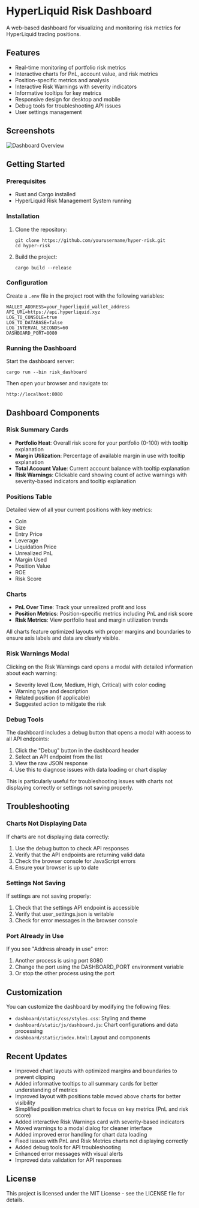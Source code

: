 # HyperLiquid Risk Dashboard

A web-based dashboard for visualizing and monitoring risk metrics for HyperLiquid trading positions.

## Features

- Real-time monitoring of portfolio risk metrics
- Interactive charts for PnL, account value, and risk metrics
- Position-specific metrics and analysis
- Interactive Risk Warnings with severity indicators
- Informative tooltips for key metrics
- Responsive design for desktop and mobile
- Debug tools for troubleshooting API issues
- User settings management

## Screenshots

![Dashboard Overview](screenshots/dashboard.png)

## Getting Started

### Prerequisites

- Rust and Cargo installed
- HyperLiquid Risk Management System running

### Installation

1. Clone the repository:
   ```
   git clone https://github.com/yourusername/hyper-risk.git
   cd hyper-risk
   ```

2. Build the project:
   ```
   cargo build --release
   ```

### Configuration

Create a `.env` file in the project root with the following variables:

```
WALLET_ADDRESS=your_hyperliquid_wallet_address
API_URL=https://api.hyperliquid.xyz
LOG_TO_CONSOLE=true
LOG_TO_DATABASE=false
LOG_INTERVAL_SECONDS=60
DASHBOARD_PORT=8080
```

### Running the Dashboard

Start the dashboard server:

```
cargo run --bin risk_dashboard
```

Then open your browser and navigate to:

```
http://localhost:8080
```

## Dashboard Components

### Risk Summary Cards

- **Portfolio Heat**: Overall risk score for your portfolio (0-100) with tooltip explanation
- **Margin Utilization**: Percentage of available margin in use with tooltip explanation
- **Total Account Value**: Current account balance with tooltip explanation
- **Risk Warnings**: Clickable card showing count of active warnings with severity-based indicators and tooltip explanation

### Positions Table

Detailed view of all your current positions with key metrics:

- Coin
- Size
- Entry Price
- Leverage
- Liquidation Price
- Unrealized PnL
- Margin Used
- Position Value
- ROE
- Risk Score

### Charts

- **PnL Over Time**: Track your unrealized profit and loss
- **Position Metrics**: Position-specific metrics including PnL and risk score
- **Risk Metrics**: View portfolio heat and margin utilization trends

All charts feature optimized layouts with proper margins and boundaries to ensure axis labels and data are clearly visible.

### Risk Warnings Modal

Clicking on the Risk Warnings card opens a modal with detailed information about each warning:
- Severity level (Low, Medium, High, Critical) with color coding
- Warning type and description
- Related position (if applicable)
- Suggested action to mitigate the risk

### Debug Tools

The dashboard includes a debug button that opens a modal with access to all API endpoints:

1. Click the "Debug" button in the dashboard header
2. Select an API endpoint from the list
3. View the raw JSON response
4. Use this to diagnose issues with data loading or chart display

This is particularly useful for troubleshooting issues with charts not displaying correctly or settings not saving properly.

## Troubleshooting

### Charts Not Displaying Data

If charts are not displaying data correctly:

1. Use the debug button to check API responses
2. Verify that the API endpoints are returning valid data
3. Check the browser console for JavaScript errors
4. Ensure your browser is up to date

### Settings Not Saving

If settings are not saving properly:

1. Check that the settings API endpoint is accessible
2. Verify that user_settings.json is writable
3. Check for error messages in the browser console

### Port Already in Use

If you see "Address already in use" error:

1. Another process is using port 8080
2. Change the port using the DASHBOARD_PORT environment variable
3. Or stop the other process using the port

## Customization

You can customize the dashboard by modifying the following files:

- `dashboard/static/css/styles.css`: Styling and theme
- `dashboard/static/js/dashboard.js`: Chart configurations and data processing
- `dashboard/static/index.html`: Layout and components

## Recent Updates

- Improved chart layouts with optimized margins and boundaries to prevent clipping
- Added informative tooltips to all summary cards for better understanding of metrics
- Improved layout with positions table moved above charts for better visibility
- Simplified position metrics chart to focus on key metrics (PnL and risk score)
- Added interactive Risk Warnings card with severity-based indicators
- Moved warnings to a modal dialog for cleaner interface
- Added improved error handling for chart data loading
- Fixed issues with PnL and Risk Metrics charts not displaying correctly
- Added debug tools for API troubleshooting
- Enhanced error messages with visual alerts
- Improved data validation for API responses

## License

This project is licensed under the MIT License - see the LICENSE file for details. 